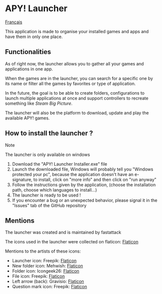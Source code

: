 # APY! Launcher
[Français](README.fr.md)

This application is made to organise your installed games and apps and have them in only one place.

## Functionalities
As of right now, the launcher allows you to gather all your games and applications in one app.

When the games are in the launcher, you can search for a specific one by its name or filter all the games by favorites or type of application.

In the future, the goal is to be able to create folders, configurations to launch multiple applications at once and support controllers to recreate something like _Steam Big Picture_.

The launcher will also be the platform to download, update and play the available APY! games.

## How to install the launcher ?

> [!NOTE]
> The launcher is only available on windows

1. Download the "APY! Launcher Installer.exe" file
2. Launch the downloaded file, Windows will probably tell you "Windows protected your pc", because the application doesn't have an e-signature, to install, click on "more info" and then click on "run anyway"
3. Follow the instructions given by the application, (choose the installation path, choose which languages to install...)
4. The launcher is ready to be used !
5. If you encounter a bug or an unexpected behavior, please signal it in the "Issues" tab of the GitHub repository

## Mentions
The launcher was created and is maintained by fastattack

The icons used in the launcher were collected on flaticon: [Flaticon](https://www.flaticon.com/)

Mentions to the artists of these icons:

- Launcher icon: Freepik: [Flaticon](https://www.flaticon.com/free-icon/game_6580978)
- New folder icon: Mehwish: [Flaticon](https://www.flaticon.com/free-icon/folder_3307447)
- Folder icon: Icongeek26: [Flaticon](https://www.flaticon.com/free-icon/folder_1250635)
- File icon: Freepik: [Flaticon](https://www.flaticon.com/free-icon/document_2258853)
- Left arrow (back): Gravisio: [Flaticon](https://www.flaticon.com/free-icon/back_11502464)
- Question mark icon: Freepik: [Flaticon](https://www.flaticon.com/free-icon/question_471715)

